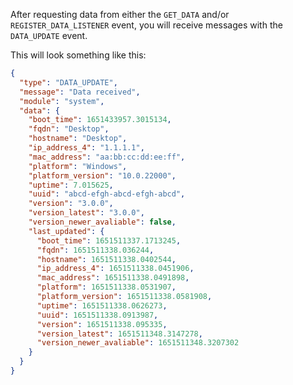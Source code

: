 After requesting data from either the `GET_DATA` and/or `REGISTER_DATA_LISTENER` event, you will receive messages with the `DATA_UPDATE` event.

This will look something like this:

```json
{
  "type": "DATA_UPDATE",
  "message": "Data received",
  "module": "system",
  "data": {
    "boot_time": 1651433957.3015134,
    "fqdn": "Desktop",
    "hostname": "Desktop",
    "ip_address_4": "1.1.1.1",
    "mac_address": "aa:bb:cc:dd:ee:ff",
    "platform": "Windows",
    "platform_version": "10.0.22000",
    "uptime": 7.015625,
    "uuid": "abcd-efgh-abcd-efgh-abcd",
    "version": "3.0.0",
    "version_latest": "3.0.0",
    "version_newer_avaliable": false,
    "last_updated": {
      "boot_time": 1651511337.1713245,
      "fqdn": 1651511338.036244,
      "hostname": 1651511338.0402544,
      "ip_address_4": 1651511338.0451906,
      "mac_address": 1651511338.0491898,
      "platform": 1651511338.0531907,
      "platform_version": 1651511338.0581908,
      "uptime": 1651511338.0626273,
      "uuid": 1651511338.0913987,
      "version": 1651511338.095335,
      "version_latest": 1651511348.3147278,
      "version_newer_avaliable": 1651511348.3207302
    }
  }
}
```
